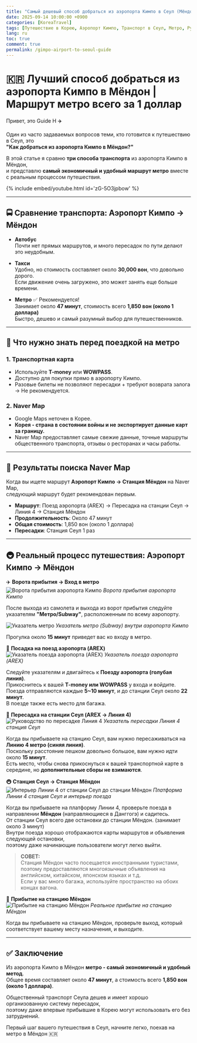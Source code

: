 ```yaml
---
title: "Самый дешевый способ добраться из аэропорта Кимпо в Сеул (Мёндон) (Полное руководство по метро)"
date: 2025-09-14 10:00:00 +0900
categories: [KoreaTravel]
tags: [Путешествие в Корею, Аэропорт Кимпо, Транспорт в Сеул, Метро, Руководство по транспорту, Мёндон, Советы по путешествию в Сеул]
lang: ru
toc: true
comment: true
permalink: /gimpo-airport-to-seoul-guide
---
```


# 🇰🇷 Лучший способ добраться из аэропорта Кимпо в Мёндон | Маршрут метро всего за 1 доллар

Привет, это Guide H ✈️  

Один из часто задаваемых вопросов теми, кто готовится к путешествию в Сеул, это  
**"Как добраться из аэропорта Кимпо в Мёндон?"**  

В этой статье я сравню **три способа транспорта** из аэропорта Кимпо в Мёндон,  
и представлю **самый экономичный и удобный маршрут метро** вместе с реальным процессом путешествия.

{% include embed/youtube.html id='zG-5O3jpbow' %}
<!-- Related Youtube Video -->

---

## 🚍 Сравнение транспорта: Аэропорт Кимпо → Мёндон

- **Автобус**  
  Почти нет прямых маршрутов, и много пересадок по пути делают это неудобным.  

- **Такси**  
  Удобно, но стоимость составляет около **30,000 вон**, что довольно дорого.  
  Если движение очень загружено, это может занять еще больше времени.  

- **Метро** ✅ Рекомендуется!  
  Занимает около **47 минут**, стоимость всего **1,850 вон (около 1 доллара)**  
  Быстро, дешево и самый разумный выбор для путешественников.  

---

## 🎫 Что нужно знать перед поездкой на метро

### 1. Транспортная карта  
- Используйте **T-money** или **WOWPASS**.  
- Доступно для покупки прямо в аэропорту Кимпо.  
- Разовые билеты не позволяют пересадки + требуют возврата залога → Не рекомендуется.  

### 2. Naver Map  
- Google Maps неточен в Корее.  
- **Корея - страна в состоянии войны и не экспортирует данные карт за границу.**  
- Naver Map предоставляет самые свежие данные, точные маршруты общественного транспорта, отзывы о ресторанах и часы работы.  

---

## 🔎 Результаты поиска Naver Map

Когда вы ищете маршрут **Аэропорт Кимпо → Станция Мёндон** на Naver Map,  
следующий маршрут будет рекомендован первым.  

- **Маршрут**: Поезд аэропорта (AREX) → Пересадка на станции Сеул → Линия 4 → Станция Мёндон  
- **Продолжительность**: Около 47 минут  
- **Общая стоимость**: 1,850 вон (около 1 доллара)  
- **Пересадки**: Станция Сеул 1 раз  

---

## 🚇 Реальный процесс путешествия: Аэропорт Кимпо → Мёндон

✈️ **Ворота прибытия → Вход в метро**  
![Ворота прибытия аэропорта Кимпо](/assets/img/posts/gimpo-airport/gimpo-arrival.HEIC)
_Ворота прибытия аэропорта Кимпо_

После выхода из самолета и выхода из ворот прибытия следуйте указателям **"Метро/Subway"**, расположенным по всему аэропорту.  

![Указатель метро](/assets/img/posts/gimpo-airport/airport-metro-sign.jpg)
_Указатель метро (Subway) внутри аэропорта Кимпо_

Прогулка около **15 минут** приведет вас ко входу в метро.  

🚉 **Посадка на поезд аэропорта (AREX)**  
![Указатель поезда аэропорта (AREX)](/assets/img/posts/gimpo-airport/airporttrain-sign.jpg)
_Указатель поезда аэропорта (AREX)_

Следуйте указателям и двигайтесь к **Поезду аэропорта (голубая линия)**.  
Прикоснитесь к вашей **T-money или WOWPASS** у входа и войдите.  
Поезда отправляются каждые **5~10 минут**, и до станции Сеул около **22 минут**.  
В поезде также есть место для багажа.  

🚶 **Пересадка на станции Сеул (AREX → Линия 4)**  
![Руководство по пересадке Линия 4](/assets/img/posts/gimpo-airport/4line-sign.jpg)
_Указатель пересадки Линия 4 станция Сеул_

Когда вы прибываете на станцию Сеул, вам нужно пересаживаться на **Линию 4 метро (синяя линия)**.  
Поскольку расстояние пешком довольно большое, вам нужно идти около **15 минут**.  
Есть место, чтобы снова прикоснуться к вашей транспортной карте в середине, но **дополнительные сборы не взимаются**.  

🚇 **Станция Сеул → Станция Мёндон**  
![Интерьер Линии 4 от станции Сеул до станции Мёндон](/assets/img/posts/gimpo-airport/to-myeong-dong.jpg)
_Платформа Линии 4 станция Сеул и интерьер поезда_

Когда вы прибываете на платформу Линии 4, проверьте поезда в направлении **Мёндон** (направляющиеся в Данггогэ) и садитесь.  
От станции Сеул всего две остановки до станции Мёндон. (занимает около 3 минут)  
Внутри поезда хорошо отображаются карты маршрутов и объявления следующей остановки,  
поэтому даже начинающие пользователи могут легко выйти.

> **СОВЕТ:**  
> Станция Мёндон часто посещается иностранными туристами,  
> поэтому предоставляются многоязычные объявления на английском, китайском, японском языках и т.д.  
> Если у вас много багажа, используйте пространство на обоих концах вагона.

🚪 **Прибытие на станцию Мёндон**  
![Прибытие на станцию Мёндон](/assets/img/posts/gimpo-airport/myeongdong.jpg)
_Реальное прибытие на станцию Мёндон_

Когда вы прибываете на станцию Мёндон, проверьте выход, который соответствует вашему месту назначения, и выходите.  

---

## ✅ Заключение

Из аэропорта Кимпо в Мёндон **метро - самый экономичный и удобный метод**.  
Общее время составляет около **47 минут**, а стоимость всего **1,850 вон (около 1 доллара)**.  

Общественный транспорт Сеула дешев и имеет хорошо организованную систему пересадок,  
поэтому даже впервые прибывшие в Корею могут использовать его без затруднений.  

Первый шаг вашего путешествия в Сеул, начните легко, поехав на метро в Мёндон 🇰🇷
